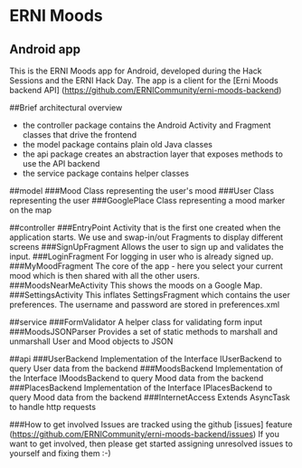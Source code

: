 ERNI Moods
==========

Android app
-----------

This is the ERNI Moods app for Android, developed during the Hack Sessions and the ERNI Hack Day.
The app is a client for the [Erni Moods backend API] (https://github.com/ERNICommunity/erni-moods-backend)

##Brief architectural overview
* the controller package contains the Android Activity and Fragment classes that drive the frontend
* the model package contains plain old Java classes
* the api package creates an abstraction layer that exposes methods to use the API backend
* the service package contains helper classes

##model
###Mood
Class representing the user's mood
###User
Class representing the user
###GooglePlace
Class representing a mood marker on the map 

##controller
###EntryPoint
Activity that is the first one created when the application starts. We use and swap-in/out Fragments to display different screens
###SignUpFragment
Allows the user to sign up and validates the input.
###LoginFragment
For logging in user who is already signed up.
###MyMoodFragment
The core of the app - here you select your current mood which is then shared with all the other users.
###MoodsNearMeActivity
This shows the moods on a Google Map.
###SettingsActivity
This inflates SettingsFragment which contains the user preferences. The username and password are stored in preferences.xml

##service
###FormValidator
A helper class for validating form input
###MoodsJSONParser
Provides a set of static methods to marshall and unmarshall User and Mood objects to JSON

##api
###UserBackend
Implementation of the Interface IUserBackend to query User data from the backend
###MoodsBackend
Implementation of the Interface IMoodsBackend to query Mood data from the backend
###PlacesBackend
Implementation of the Interface IPlacesBackend to query Mood data from the backend
###InternetAccess
Extends AsyncTask to handle http requests


###How to get involved
Issues are tracked using the github [issues] feature (https://github.com/ERNICommunity/erni-moods-backend/issues)
If you want to get involved, then please get started assigning unresolved issues to yourself and fixing them :-)

